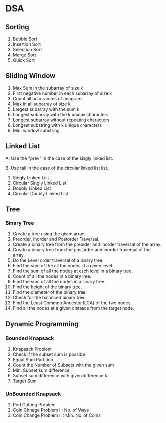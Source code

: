# DSA


## Sorting

1. Bubble Sort
2. Insertion Sort
3. Selection Sort
4. Merge Sort
5. Quick Sort

## Sliding Window 

1. Max Sum in the subarray of size k
2. First negative number in each subarray of size k
3. Count all occurances of anagrams
4. Max in all subarray of size k
5. Largest subarray with the sum k
6. Longest subarray with the k unique characters
7. Longest subarray without repeating characters
8. Longest substring with k unique characters
9. Min. window substring

## Linked List

A. Use the "prev" in the case of the singly linked list. 

B. Use tail in the case of the circular linked list list.

1. Singly Linked List
2. Circular Singly Linked List
3. Doubly Linked List
4. Circular Doubly Linked List


## Tree
### Binary Tree

1. Create a tree using the given array.
2. Preorder, Inorder and Postorder Traversal.
3. Create a binary tree from the preorder and inorder traversal of the array.
4. Create a binary tree from the postorder and inorder traversal of the array.
5. Do the Level order traversal of a binary tree.
6. Find the sum of the all the nodes at a given level.
7. Find the sum of all the nodes at each level in a binary tree.
8. Count of all the nodes in a binary tree.
9. Find the sum of all the nodes in a binary tree.
10. Find the height of the binary tree.
11. Find the diameter of the binary tree.
12. Check for the balanced binary tree.
13. Find the Least Common Ancestor (LCA) of the two nodes.
14. Find all the nodes at a given distance from the target node. 

## Dynamic Programming 
### Bounded Knapsack 

1. Knapsack Problem
2. Check if the subset sum is possible
3. Equal Sum Partition
4. Count the Number of Subsets with the given sum
5. Min. Subset sum difference
6. Subset sum difference with given difference k
7. Target Sum 

### UnBounded Knapsack 

1. Rod Cutting Problem
2. Coin Chnage Problem I : No. of Ways
3. Coin Change Problem II : Min. No. of Coins

